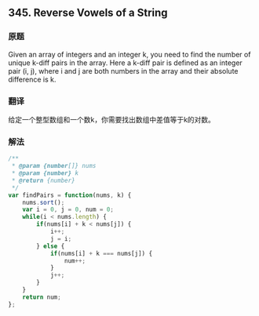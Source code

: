 ## 345. Reverse Vowels of a String
### 原题
Given an array of integers and an integer k, you need to find the number of unique k-diff pairs in the array. Here a k-diff pair is defined as an integer pair (i, j), where i and j are both numbers in the array and their absolute difference is k.
### 翻译
给定一个整型数组和一个数k，你需要找出数组中差值等于k的对数。
### 解法

```javascript
/**
 * @param {number[]} nums
 * @param {number} k
 * @return {number}
 */
var findPairs = function(nums, k) {
    nums.sort();
    var i = 0, j = 0, num = 0;
    while(i < nums.length) {
        if(nums[i] + k < nums[j]) {
            i++;
            j = i;
        } else {
            if(nums[i] + k === nums[j]) {
                num++;
            }
            j++;
        }
    }
    return num;
};
```